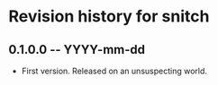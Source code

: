# Revision history for snitch

## 0.1.0.0 -- YYYY-mm-dd

* First version. Released on an unsuspecting world.
